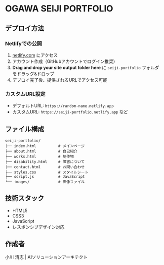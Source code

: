 # OGAWA SEIJI PORTFOLIO

## デプロイ方法

### Netlifyでの公開
1. [netlify.com](https://netlify.com) にアクセス
2. アカウント作成（GitHubアカウントでログイン推奨）
3. **Drag and drop your site output folder here** に `seiji-portfolio` フォルダをドラッグ&ドロップ
4. デプロイ完了後、提供されるURLでアクセス可能

### カスタムURL設定
- デフォルトURL: `https://random-name.netlify.app`
- カスタムURL: `https://seiji-portfolio.netlify.app` など

## ファイル構成
```
seiji-portfolio/
├── index.html          # メインページ
├── about.html          # 自己紹介
├── works.html          # 制作物
├── disability.html     # 障害について
├── contact.html        # お問い合わせ
├── styles.css          # スタイルシート
├── script.js           # JavaScript
└── images/             # 画像ファイル
```

## 技術スタック
- HTML5
- CSS3
- JavaScript
- レスポンシブデザイン対応

## 作成者
小川 清志 | AIソリューションアーキテクト 
